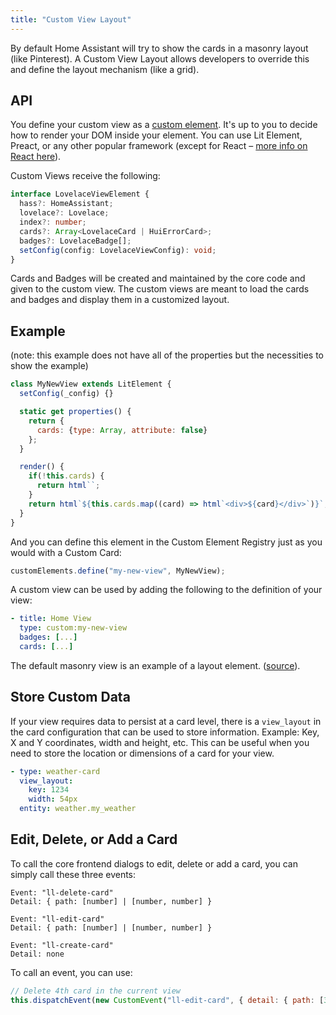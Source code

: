 ```yaml
---
title: "Custom View Layout"
---
```


By default Home Assistant will try to show the cards in a masonry layout (like Pinterest). A Custom View Layout allows developers to override this and define the layout mechanism (like a grid).

## API

You define your custom view as a [custom element](https://developer.mozilla.org/docs/Web/Web_Components/Using_custom_elements). It's up to you to decide how to render your DOM inside your element. You can use Lit Element, Preact, or any other popular framework (except for React – [more info on React here](https://custom-elements-everywhere.com/#react)).

Custom Views receive the following:

```ts
interface LovelaceViewElement {
  hass?: HomeAssistant;
  lovelace?: Lovelace;
  index?: number;
  cards?: Array<LovelaceCard | HuiErrorCard>;
  badges?: LovelaceBadge[];
  setConfig(config: LovelaceViewConfig): void;
}
```

Cards and Badges will be created and maintained by the core code and given to the custom view. The custom views are meant to load the cards and badges and display them in a customized layout.

## Example

(note: this example does not have all of the properties but the necessities to show the example)

```js
class MyNewView extends LitElement {
  setConfig(_config) {}

  static get properties() {
    return {
      cards: {type: Array, attribute: false}
    };
  }

  render() {
    if(!this.cards) {
      return html``;
    }
    return html`${this.cards.map((card) => html`<div>${card}</div>`)}`;
  }
}
```

And you can define this element in the Custom Element Registry just as you would with a Custom Card:

```js
customElements.define("my-new-view", MyNewView);
```

A custom view can be used by adding the following to the definition of your view:

```yaml
- title: Home View
  type: custom:my-new-view
  badges: [...]
  cards: [...]
```

The default masonry view is an example of a layout element. ([source](https://github.com/home-assistant/frontend/blob/master/src/panels/lovelace/views/hui-masonry-view.ts)).

## Store Custom Data

If your view requires data to persist at a card level, there is a `view_layout` in the card configuration that can be used to store information. Example: Key, X and Y coordinates, width and height, etc. This can be useful when you need to store the location or dimensions of a card for your view.

```yaml
- type: weather-card
  view_layout:
    key: 1234
    width: 54px
  entity: weather.my_weather
```

## Edit, Delete, or Add a Card

To call the core frontend dialogs to edit, delete or add a card, you can simply call these three events:

```
Event: "ll-delete-card"
Detail: { path: [number] | [number, number] }

Event: "ll-edit-card"
Detail: { path: [number] | [number, number] }

Event: "ll-create-card"
Detail: none
```

To call an event, you can use:

```js
// Delete 4th card in the current view
this.dispatchEvent(new CustomEvent("ll-edit-card", { detail: { path: [3] } })) // this refers to the card element
```
